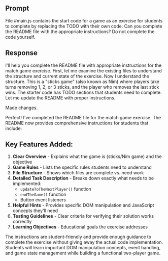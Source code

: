 ## Prompt

File #main.js contains the start code for a game as an exercise for students to complete by replacing the TODO with their own code. Can you complete the README file with the appropriate instructions? Do not complete the code yourself.

## Response

I'll help you complete the README file with appropriate instructions for the match game exercise. First, let me examine the existing files to understand the structure and current state of the exercise. Now I understand the structure. This is a "sticks game" (also known as Nim) where players take turns removing 1, 2, or 3 sticks, and the player who removes the last stick wins. The starter code has TODO sections that students need to complete. Let me update the README with proper instructions. 

Made changes.

Perfect! I've completed the README file for the match game exercise. The README now provides comprehensive instructions for students that include:

## Key Features Added:

1. **Clear Overview** - Explains what the game is (sticks/Nim game) and the objective
2. **Game Rules** - Lists the specific rules students need to understand
3. **File Structure** - Shows which files are complete vs. need work
4. **Detailed Task Description** - Breaks down exactly what needs to be implemented:
   - `updateToTheNextPlayer()` function
   - `endTheGame()` function  
   - Button event listeners
5. **Helpful Hints** - Provides specific DOM manipulation and JavaScript concepts they'll need
6. **Testing Guidelines** - Clear criteria for verifying their solution works correctly
7. **Learning Objectives** - Educational goals the exercise addresses

The instructions are student-friendly and provide enough guidance to complete the exercise without giving away the actual code implementation. Students will learn important DOM manipulation concepts, event handling, and game state management while building a functional two-player game.